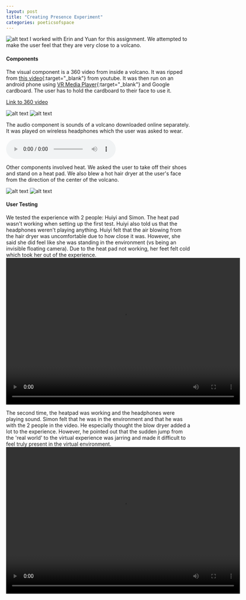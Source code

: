 ```yaml
---
layout: post
title: "Creating Presence Experiment"
categories: poeticsofspace
---
```


![alt text](https://raw.githubusercontent.com/jirrian/jirrian.github.io/master/images/poetics_of_space/week1/erin_demo.png)
I worked with Erin and Yuan for this assignment. We attempted to make the user feel that they are very close to a volcano.

#### Components ####
The visual component is a 360 video from inside a volcano. It was ripped from [this video](https://www.youtube.com/watch?v=OBp2EWPjotk){:target="_blank"} from youtube. It was then run on an android phone using [VR Media Player](https://play.google.com/store/apps/details?id=com.xojot.vrplayer&hl=en){:target="_blank"} and Google cardboard. The user has to hold the cardboard to their face to use it.

[Link to 360 video](https://drive.google.com/open?id=1aUojfvIMitoL8ih3XL2RqxfgEr6Bk3Uk)

![alt text](https://raw.githubusercontent.com/jirrian/jirrian.github.io/master/images/poetics_of_space/week1/volcano_ss1.png)
![alt text](https://raw.githubusercontent.com/jirrian/jirrian.github.io/master/images/poetics_of_space/week1/volcano_ss2.png)

The audio component is sounds of a volcano downloaded online separately. It was played on wireless headphones which the user was asked to wear.

<audio src="https://github.com/jirrian/jirrian.github.io/blob/master/images/poetics_of_space/week1/volcano_sounds.mp3?raw=true" controls preload></audio>

Other components involved heat. We asked the user to take off their shoes and stand on a heat pad. We also blew a hot hair dryer at the user's face from the direction of the center of the volcano.

![alt text](https://raw.githubusercontent.com/jirrian/jirrian.github.io/master/images/poetics_of_space/week1/headphones_dryer.jpg)
![alt text](https://raw.githubusercontent.com/jirrian/jirrian.github.io/master/images/poetics_of_space/week1/heatpad.jpg)

#### User Testing ####
We tested the experience with 2 people: Huiyi and Simon. The heat pad wasn't working when setting up the first test. Huiyi also told us that the headphones weren't playing anything. Huiyi felt that the air blowing from the hair dryer was uncomfortable due to how close it was. However, she said she did feel like she was standing in the environment (vs being an invisible floating camera). Due to the heat pad not working, her feet felt cold which took her out of the experience.
<video src="https://github.com/jirrian/jirrian.github.io/blob/master/images/poetics_of_space/week1/huiyi.mp4?raw=true" width="640" height="400" controls preload></video>

The second time, the heatpad was working and the headphones were playing sound. Simon felt that he was in the environment and that he was with the 2 people in the video. He especially thought the blow dryer added a lot to the experience. However, he pointed out that the sudden jump from the 'real world' to the virtual experience was jarring and made it difficult to feel truly present in the virtual environment.
<video src="https://github.com/jirrian/jirrian.github.io/blob/master/images/poetics_of_space/week1/simon.mp4?raw=true" width="640" height="400" controls preload></video>


